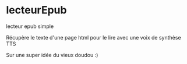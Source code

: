 # lecteurEpub
 lecteur epub simple 
 
 Récupère le texte d'une page html pour le lire avec une voix de synthèse TTS


Sur une super idée du vieux doudou :)

